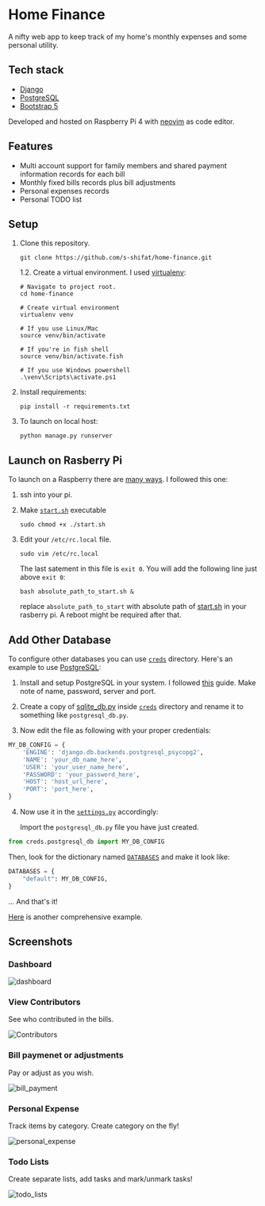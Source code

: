 # Home Finance

A nifty web app to keep track of my home's monthly expenses and some personal utility.

## Tech stack

* [Django](https://www.djangoproject.com/)
* [PostgreSQL](https://www.postgresql.org/)
* [Bootstrap 5](https://getbootstrap.com/docs/5.0/getting-started/introduction/)

Developed and hosted on Raspberry Pi 4 with [neovim](https://github.com/s-shifat/dotfiles/tree/main/nvim) as code editor.

## Features

* Multi account support for family members and shared payment information records for each bill
* Monthly fixed bills records plus bill adjustments
* Personal expenses records
* Personal TODO list

## Setup

1. Clone this repository.
   ```shell
   git clone https://github.com/s-shifat/home-finance.git
   ```

      1.2. Create a virtual environment. I used [virtualenv](https://virtualenv.pypa.io/en/latest/installation.html):

    ```shell
   # Navigate to project root.
   cd home-finance

   # Create virtual environment
   virtualenv venv

   # If you use Linux/Mac
   source venv/bin/activate

   # If you're in fish shell
   source venv/bin/activate.fish

   # If you use Windows powershell
   .\venv\Scripts\activate.ps1
    ```

2. Install requirements:
   
   ```shell
   pip install -r requirements.txt
   ```

3. To launch on local host:

   ```shell
   python manage.py runserver
   ```
## Launch on Rasberry Pi 

To launch on a Raspberry there are [many ways](https://raspberrypi-guide.github.io/programming/run-script-on-boot). I followed this one:

1. ssh into your pi.

2. Make [`start.sh`](./start.sh) executable
   ```shell
   sudo chmod +x ./start.sh
   ```
3. Edit your `/etc/rc.local` file.
    ```shell
    sudo vim /etc/rc.local
    ```
    The last satement in this file is `exit 0`. You will add the following line just above `exit 0`:
    ```shell
    bash absolute_path_to_start.sh &
    ```
    replace `absolute_path_to_start` with absolute path of [start.sh](./start.sh) in your rasberry pi. A reboot might be required after that.

## Add Other Database

To configure other databases you can use [`creds`](./creds/) directory. Here's an example to use [PostgreSQL](https://www.postgresql.org/):

 1. Install and setup PostgreSQL in your system. I followed [this](https://pimylifeup.com/raspberry-pi-postgresql/) guide. Make note of name, password, server and port.

 2. Create a copy of [sqlite_db.py](./creds/sqlite_db.py) inside [`creds`](./creds/) directory and rename it to something like `postgresql_db.py`.

 3. Now edit the file as following with your proper credentials:
 ```python
 MY_DB_CONFIG = {
     'ENGINE': 'django.db.backends.postgresql_psycopg2',
     'NAME': 'your_db_name_here',
     'USER': 'your_user_name_here',
     'PASSWORD': 'your_password_here',
     'HOST': 'host_url_here',
     'PORT': 'port_here',
 }
 ```
4. Now use it in the [`settings.py`](./home_fin/settings.py) accordingly:

   Import the `postgresql_db.py` file you have just created.

 ```python
 from creds.postgresql_db import MY_DB_CONFIG
 ```
 Then, look for the dictionary named [`DATABASES`](https://github.com/s-shifat/home-finance/blob/42cf61d9496d2fa168a6027235dc416b62a07e31/home_fin/settings.py#L86) and make it look like:
 ```python
 DATABASES = {
     "default": MY_DB_CONFIG,
 }
 ```
 ... And that's it!

 [Here](https://stackpython.medium.com/how-to-start-django-project-with-a-database-postgresql-aaa1d74659d8) is another comprehensive example.

## Screenshots

### Dashboard

![dashboard](./readme_statics/dashboard-2.png)

### View Contributors

See who contributed in the bills.

![Contributors](./readme_statics/contributors.png)


### Bill paymenet or adjustments

Pay or adjust as you wish.

![bill_payment](./readme_statics/bill-pay-adjust.png)


### Personal Expense

Track items by category. Create category on the fly!

![personal_expense](./readme_statics/personal-expense-with-category.png)

### Todo Lists
Create separate lists, add tasks and mark/unmark tasks!

![todo_lists](./readme_statics/todo-all.png)


